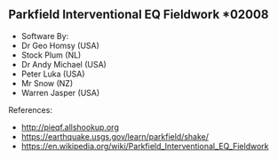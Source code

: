 ## Parkfield Interventional EQ Fieldwork *02008

* Software By:
* Dr Geo Homsy (USA)
* Stock Plum (NL)
* Dr Andy Michael (USA)
* Peter Luka (USA)
* Mr Snow (NZ)
* Warren Jasper (USA)

References:
* http://pieqf.allshookup.org
* https://earthquake.usgs.gov/learn/parkfield/shake/
* https://en.wikipedia.org/wiki/Parkfield_Interventional_EQ_Fieldwork
